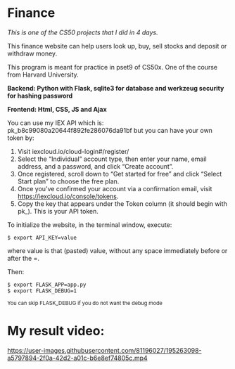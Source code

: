 # Finance
*This is one of the CS50 projects that I did in 4 days.*  

This finance website can help users look up, buy, sell stocks and deposit or withdraw money.

This program is meant for practice in pset9 of CS50x. One of the course from Harvard University.

**Backend: Python with Flask, sqlite3 for database and werkzeug security for hashing password**

**Frontend: Html, CSS, JS and Ajax**

You can use my IEX API which is: pk_b8c99080a20644f892fe286076da91bf but you can have your own token by:

1. Visit iexcloud.io/cloud-login#/register/
2. Select the “Individual” account type, then enter your name, email address, and a password, and click “Create account”.
3. Once registered, scroll down to “Get started for free” and click “Select Start plan” to choose the free plan.
4. Once you’ve confirmed your account via a confirmation email, visit https://iexcloud.io/console/tokens.
5. Copy the key that appears under the Token column (it should begin with pk_). This is your API token.

To initialize the website, in the terminal window, execute:
```
$ export API_KEY=value
```
where value is that (pasted) value, without any space immediately before or after the =. 

Then:
```
$ export FLASK_APP=app.py
$ export FLASK_DEBUG=1 
```
<sub>You can skip FLASK_DEBUG if you do not want the debug mode</sub>

# My result video:


https://user-images.githubusercontent.com/81196027/195263098-a5797894-2f0a-42d2-a01c-b6e8ef74805c.mp4

